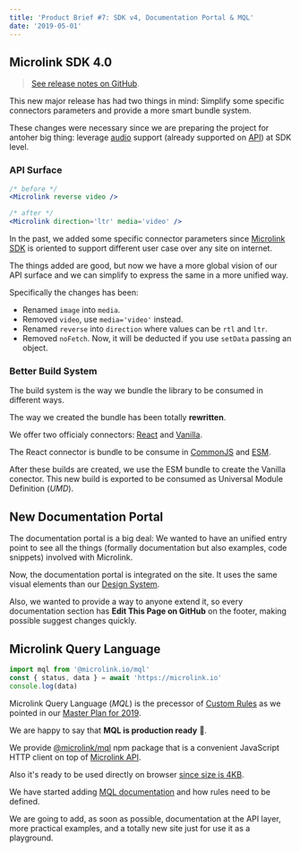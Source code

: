 ```yaml
---
title: 'Product Brief #7: SDK v4, Documentation Portal & MQL'
date: '2019-05-01'
---
```


## Microlink SDK 4.0

> [See release notes on GitHub](https://github.com/microlinkhq/sdk/releases/tag/v4.0.0).

<Microlink url='https://microlink.io/docs/sdk/getting-started/overview/' media='logo' />

This new major release has had two things in mind: Simplify some specific connectors parameters and provide a more smart bundle system.

These changes were necessary since we are preparing the project for antoher big thing: leverage [audio](https://github.com/microlinkhq/sdk/issues/135) support (already supported on [API](/docs/api/parameters/audio)) at SDK level.

### API Surface

```jsx
/* before */
<Microlink reverse video />

/* after */
<Microlink direction='ltr' media='video' />
```

In the past, we added some specific connector parameters since [Microlink SDK](/docs/sdk/getting-started/overview/) is oriented to support different user case over any site on internet.

The things added are good, but now we have a more global vision of our API surface and we can simplify to express the same in a more unified way.

Specifically the changes has been:

- Renamed `image` into `media`.
- Removed `video`, use `media='video'` instead.
- Renamed `reverse` into `direction` where values can be `rtl` and `ltr`.
- Removed `noFetch`. Now, it will be deducted if you use `setData` passing an object.

### Better Build System

The build system is the way we bundle the library to be consumed in different ways.

The way we created the bundle has been totally **rewritten**.

We offer two officialy connectors: [React](/docs/sdk/integrations/react/) and [Vanilla](/docs/sdk/integrations/vanilla/).

The React connector is bundle to be consume in [CommonJS](https://github.com/microlinkhq/sdk/blob/master/packages/react/package.json#L6) and [ESM](https://github.com/microlinkhq/sdk/blob/master/packages/react/package.json#L7).

After these builds are created, we use the ESM bundle to create the Vanilla conector. This new build is exported to be consumed as Universal Module Definition (_UMD_).

## New Documentation Portal

The documentation portal is a big deal: We wanted to have an unified entry point to see all the things (formally documentation but also examples, code snippets) involved with Microlink.

Now, the documentation portal is integrated on the site. It uses the same visual elements than our [Design System](/design).

Also, we wanted to provide a way to anyone extend it, so every documentation section has **Edit This Page on GitHub** on the footer, making possible suggest changes quickly.

## Microlink Query Language

```jsx
import mql from '@microlink.io/mql'
const { status, data } = await 'https://microlink.io'
console.log(data)
```

Microlink Query Language (_MQL_) is the precessor of [Custom Rules](/blog/introducing-custom-rules-/) as we pointed in our [Master Plan for 2019](/blog/master-plan-2019/).

We are happy to say that **MQL is production ready** 🚀.

We provide [@microlink/mql](https://github.com/microlinkhq/mql) npm package that is a convenient JavaScript HTTP client on top of [Microlink API](/docs/api/getting-started/overview).

Also it's ready to be used directly on browser [since size is 4KB](https://bundlephobia.com/result?p=@microlink/mql).

We have started adding [MQL documentation](/docs/mql/getting-started/overview) and how rules need to be defined.

We are going to add, as soon as possible, documentation at the API layer, more practical examples, and a totally new site just for use it as a playground.
